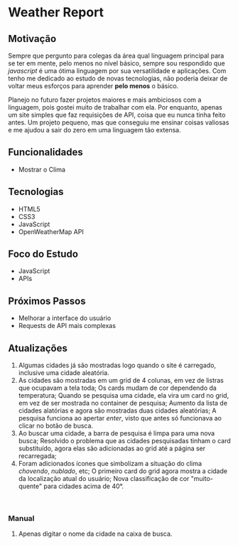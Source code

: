 # Weather Report

## Motivação

Sempre que pergunto para colegas da área qual linguagem principal para se ter em mente, pelo menos no nível básico, sempre sou respondido que *javascript* é uma ótima linguagem por sua versatilidade e aplicações. Com tenho me dedicado ao estudo de novas tecnologias, não poderia deixar de voltar meus esforços para aprender **pelo menos** o básico.

Planejo no futuro fazer projetos maiores e mais ambiciosos com a linguagem, pois gostei muito de trabalhar com ela. Por enquanto, apenas um site simples que faz requisições de API, coisa que eu nunca tinha feito antes. Um projeto pequeno, mas que conseguiu me ensinar coisas valiosas e me ajudou a sair do zero em uma linguagem tão extensa. 

## Funcionalidades

- Mostrar o Clima 

## Tecnologias 

- HTML5
- CSS3
- JavaScript
- OpenWeatherMap API

## Foco do Estudo

- JavaScript
- APIs

## Próximos Passos 

- Melhorar a interface do usuário
- Requests de API mais complexas

## Atualizações

1. Algumas cidades já são mostradas logo quando o site é carregado, inclusive uma cidade aleatória.
2. As cidades são mostradas em um grid de 4 colunas, em vez de listras que ocupavam a tela toda; Os cards mudam de cor dependendo da temperatura; Quando se pesquisa uma cidade, ela vira um card no grid, em vez de ser mostrada no container de pesquisa; Aumento da lista de cidades alatórias e agora são mostradas duas cidades aleatórias; A pesquisa funciona ao apertar *enter*, visto que antes só funcionava ao clicar no botão de busca.
3. Ao buscar uma cidade, a barra de pesquisa é limpa para uma nova busca; Resolvido o problema que as cidades pesquisadas tinham o card substituído, agora elas são adicionadas ao grid até a página ser recarregada;
4. Foram adicionados ícones que simbolizam a situação do clima *chovendo*, *nublado*, etc; O primeiro card do grid agora mostra a cidade da localização atual do usuário; Nova classificação de cor "muito-quente" para cidades acima de 40°.

<br>

### Manual

1. Apenas digitar o nome da cidade na caixa de busca.
